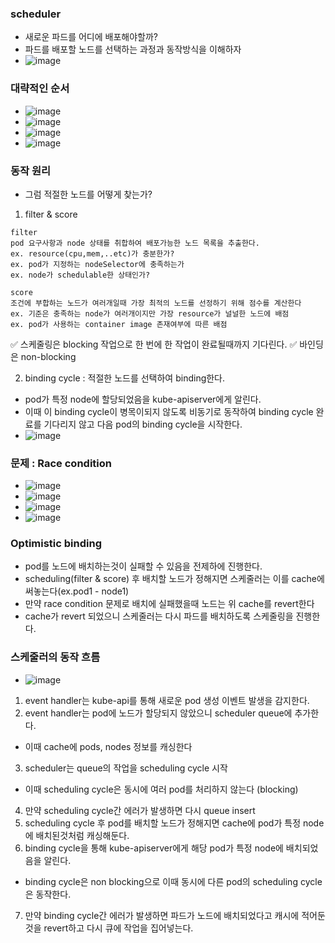 ### scheduler
- 새로운 파드를 어디에 배포해야할까?
- 파드를 배포할 노드를 선택하는 과정과 동작방식을 이해하자
- ![image](https://github.com/user-attachments/assets/8547563d-6815-49b7-a0d3-cb948cb2ca98)

### 대략적인 순서
- ![image](https://github.com/user-attachments/assets/a4c414c4-3b58-4b90-a9cf-873e859de069)
- ![image](https://github.com/user-attachments/assets/2a4df244-c2a8-40e1-863c-836a2611d382)
- ![image](https://github.com/user-attachments/assets/4b215f86-c8c6-4c27-af54-22ea349f36b0)
- ![image](https://github.com/user-attachments/assets/ff2840df-a465-4432-8436-ef43d9f9dd93)

### 동작 원리
- 그럼 적절한 노드를 어떻게 찾는가?
1. filter & score
```
filter
pod 요구사항과 node 상태를 취합하여 배포가능한 노드 목록을 추출한다.
ex. resource(cpu,mem,..etc)가 충분한가?
ex. pod가 지정하는 nodeSelector에 충족하는가
ex. node가 schedulable한 상태인가?
```
```
score
조건에 부합하는 노드가 여러개일때 가장 최적의 노드를 선정하기 위해 점수를 계산한다
ex. 기준은 충족하는 node가 여러개이지만 가장 resource가 널널한 노드에 배점
ex. pod가 사용하는 container image 존재여부에 따른 배점
```
✅ 스케줄링은 blocking 작업으로 한 번에 한 작업이 완료될때까지 기다린다.
✅ 바인딩은 non-blocking

2. binding cycle : 적절한 노드를 선택하여 binding한다.
- pod가 특정 node에 할당되었음을 kube-apiserver에게 알린다.
- 이때 이 binding cycle이 병목이되지 않도록 비동기로 동작하여 binding cycle 완료를 기다리지 않고 다음 pod의 binding cycle을 시작한다.
- ![image](https://github.com/user-attachments/assets/a6d6851b-66ed-4142-87a4-3f6cfe1f0ee8)

### 문제 : Race condition
- ![image](https://github.com/user-attachments/assets/ab20537a-2fc0-4711-96ab-244f0ea722f5)
- ![image](https://github.com/user-attachments/assets/3eed3d07-7fee-4991-bda6-629eab46d9de)
- ![image](https://github.com/user-attachments/assets/faa3e46b-13a8-4f38-88d4-0f232f94719b)
- ![image](https://github.com/user-attachments/assets/5973ff77-7292-4c03-87da-5463418aca6b)

### Optimistic binding
- pod를 노드에 배치하는것이 실패할 수 있음을 전제하에 진행한다.
- scheduling(filter & score) 후 배치할 노드가 정해지면 스케줄러는 이를 cache에 써놓는다(ex.pod1 - node1)
- 만약 race condition 문제로 배치에 실패했을때 노드는 위 cache를 revert한다
- cache가 revert 되었으니 스케줄러는 다시 파드를 배치하도록 스케줄링을 진행한다.

### 스케줄러의 동작 흐름
- ![image](https://github.com/user-attachments/assets/bcd6f2cd-4ecc-4f4f-a7c8-a2ae40b458f6)
1. event handler는 kube-api를 통해 새로운 pod 생성 이벤트 발생을 감지한다.
2. event handler는 pod에 노드가 할당되지 않았으니 scheduler queue에 추가한다.
  - 이때 cache에 pods, nodes 정보를 캐싱한다
3. scheduler는 queue의 작업을 scheduling cycle 시작
  - 이때 scheduling cycle은 동시에 여러 pod를 처리하지 않는다 (blocking)
4. 만약 scheduling cycle간 에러가 발생하면 다시 queue insert
5. scheduling cycle 후 pod를 배치할 노드가 정해지면 cache에 pod가 특정 node에 배치된것처럼 캐싱해둔다.
6. binding cycle을 통해 kube-apiserver에게 해당 pod가 특정 node에 배치되었음을 알린다.
  - binding cycle은 non blocking으로 이때 동시에 다른 pod의 scheduling cycle은 동작한다.
7. 만약 binding cycle간 에러가 발생하면 파드가 노드에 배치되었다고 캐시에 적어둔것을 revert하고 다시 큐에 작업을 집어넣는다.

